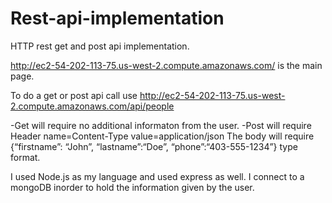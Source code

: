 # Rest-api-implementation
HTTP rest get and post api implementation. 

http://ec2-54-202-113-75.us-west-2.compute.amazonaws.com/ is the main page. 

To do a get or post api call use http://ec2-54-202-113-75.us-west-2.compute.amazonaws.com/api/people 

-Get will require no additional informaton from the user. 
-Post will require 
Header	name=Content-Type	value=application/json 
The body will require {“firstname”: “John”, “lastname”:“Doe”, “phone”:“403-555-1234”} type format. 


I used Node.js as my language and used express as well. 
I connect to a mongoDB inorder to hold the information given by the user. 
